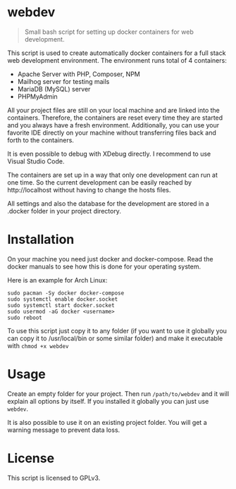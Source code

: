 # webdev
> Small bash script for setting up docker containers for web development.

This script is used to create automatically docker containers for a full stack web development environment. The environment runs total of 4 containers:
* Apache Server with PHP, Composer, NPM
* Mailhog server for testing mails
* MariaDB (MySQL) server
* PHPMyAdmin

All your project files are still on your local machine and are linked into the containers. Therefore, the containers are reset every time they are started and you always have a fresh environment. Additionally, you can use your favorite IDE directly on your machine without transferring files back and forth to the containers.

It is even possible to debug with XDebug directly. I recommend to use Visual Studio Code.

The containers are set up in a way that only one development can run at one time. So the current development can be easily reached by http://localhost without having to change the hosts files.

All settings and also the database for the development are stored in a .docker folder in your project directory.

# Installation

On your machine you need just docker and docker-compose. Read the docker manuals to see how this is done for your operating system.

Here is an example for Arch Linux:
```
sudo pacman -Sy docker docker-compose
sudo systemctl enable docker.socket
sudo systemctl start docker.socket
sudo usermod -aG docker <username>
sudo reboot
```

To use this script just copy it to any folder (if you want to use it globally you can copy it to /usr/local/bin or some similar folder) and make it executable with `chmod +x webdev`

# Usage

Create an empty folder for your project. Then run `/path/to/webdev` and it will explain all options by itself. If you installed it globally you can just use `webdev`.

It is also possible to use it on an existing project folder. You will get a warning message to prevent data loss.

# License

This script is licensed to GPLv3.


